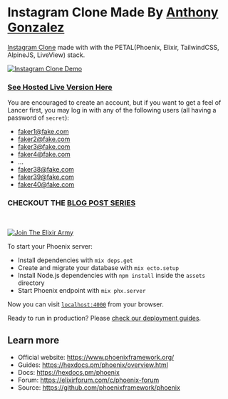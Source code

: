 # Instagram Clone Made By [Anthony Gonzalez](https://elixirprogrammer.com "elixirprogrammer.com")

[Instagram Clone](https://petal-instagram-clone.herokuapp.com/ "Hosted Live Version") made with with the PETAL(Phoenix, Elixir, TailwindCSS, AlpineJS, LiveView) stack.

[![Instagram Clone Demo](https://dev-to-uploads.s3.amazonaws.com/uploads/articles/0q3fxv1thiquwnrjx9yq.png "Instagram Clone Demo")](https://youtu.be/tQ-XbyGDE2Y)

### [See Hosted Live Version Here](https://petal-instagram-clone.herokuapp.com/ "Hosted Live Version")

You are encouraged to create an account, but if you want to get a feel of Lancer first, you may log in with any of the following users (all having a password of `secret`):

- faker1@fake.com
- faker2@fake.com
- faker3@fake.com
- faker4@fake.com
- ...
- faker38@fake.com
- faker39@fake.com
- faker40@fake.com

### CHECKOUT THE [BLOG POST SERIES](https://elixirprogrammer.com/series/instagram-clone "Blog Post Series")

&nbsp;

[![Join The Elixir Army](https://dev-to-uploads.s3.amazonaws.com/uploads/articles/cv2q172ztuekdtw82vo9.png)](https://elixirprogrammer.com)

To start your Phoenix server:

  * Install dependencies with `mix deps.get`
  * Create and migrate your database with `mix ecto.setup`
  * Install Node.js dependencies with `npm install` inside the `assets` directory
  * Start Phoenix endpoint with `mix phx.server`

Now you can visit [`localhost:4000`](http://localhost:4000) from your browser.

Ready to run in production? Please [check our deployment guides](https://hexdocs.pm/phoenix/deployment.html).

## Learn more

  * Official website: https://www.phoenixframework.org/
  * Guides: https://hexdocs.pm/phoenix/overview.html
  * Docs: https://hexdocs.pm/phoenix
  * Forum: https://elixirforum.com/c/phoenix-forum
  * Source: https://github.com/phoenixframework/phoenix
